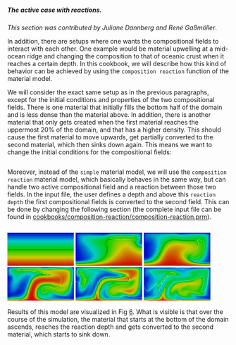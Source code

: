##### The active case with reactions.

*This section was contributed by Juliane Dannberg and Ren&eacute;
Ga&szlig;m&ouml;ller*.

In addition, there are setups where one wants the compositional fields to
interact with each other. One example would be material upwelling at a
mid-ocean ridge and changing the composition to that of oceanic crust when it
reaches a certain depth. In this cookbook, we will describe how this kind of
behavior can be achieved by using the `composition reaction` function of the
material model.

We will consider the exact same setup as in the previous paragraphs, except
for the initial conditions and properties of the two compositional fields.
There is one material that initially fills the bottom half of the domain and
is less dense than the material above. In addition, there is another material
that only gets created when the first material reaches the uppermost 20% of
the domain, and that has a higher density. This should cause the first
material to move upwards, get partially converted to the second material,
which then sinks down again. This means we want to change the initial
conditions for the compositional fields:

``` prmfile
```

Moreover, instead of the `simple` material model, we will use the
`composition reaction` material model, which basically behaves in the same
way, but can handle two active compositional field and a reaction between
those two fields. In the input file, the user defines a depth and above this
`reaction depth` the first compositional fields is converted to the second
field. This can be done by changing the following section (the complete input
file can be found in
[cookbooks/composition-reaction/composition-reaction.prm][]).

``` prmfile
```

<img src="0.png" title="fig:" id="fig:composition-reaction" style="width:30.0%" alt="Reaction between compositional fields: Temperature fields at t=0, 2, 4, 8,
  12, 20. The black line is the isocontour line c_1(\mathbf x,t)=0.5 delineating the position of the material starting at the bottom and the white line is the isocontour line c_2(\mathbf x,t)=0.5 delineating the position of the material that is created by the reaction." />
<img src="2.png" title="fig:" id="fig:composition-reaction" style="width:30.0%" alt="Reaction between compositional fields: Temperature fields at t=0, 2, 4, 8,
  12, 20. The black line is the isocontour line c_1(\mathbf x,t)=0.5 delineating the position of the material starting at the bottom and the white line is the isocontour line c_2(\mathbf x,t)=0.5 delineating the position of the material that is created by the reaction." />
<img src="4.png" title="fig:" id="fig:composition-reaction" style="width:30.0%" alt="Reaction between compositional fields: Temperature fields at t=0, 2, 4, 8,
  12, 20. The black line is the isocontour line c_1(\mathbf x,t)=0.5 delineating the position of the material starting at the bottom and the white line is the isocontour line c_2(\mathbf x,t)=0.5 delineating the position of the material that is created by the reaction." />
<img src="8.png" title="fig:" id="fig:composition-reaction" style="width:30.0%" alt="Reaction between compositional fields: Temperature fields at t=0, 2, 4, 8,
  12, 20. The black line is the isocontour line c_1(\mathbf x,t)=0.5 delineating the position of the material starting at the bottom and the white line is the isocontour line c_2(\mathbf x,t)=0.5 delineating the position of the material that is created by the reaction." />
<img src="12.png" title="fig:" id="fig:composition-reaction" style="width:30.0%" alt="Reaction between compositional fields: Temperature fields at t=0, 2, 4, 8,
  12, 20. The black line is the isocontour line c_1(\mathbf x,t)=0.5 delineating the position of the material starting at the bottom and the white line is the isocontour line c_2(\mathbf x,t)=0.5 delineating the position of the material that is created by the reaction." />
<img src="20.png" title="fig:" id="fig:composition-reaction" style="width:30.0%" alt="Reaction between compositional fields: Temperature fields at t=0, 2, 4, 8,
  12, 20. The black line is the isocontour line c_1(\mathbf x,t)=0.5 delineating the position of the material starting at the bottom and the white line is the isocontour line c_2(\mathbf x,t)=0.5 delineating the position of the material that is created by the reaction." />

Results of this model are visualized in Fig&nbsp;[6][]. What is visible is
that over the course of the simulation, the material that starts at the bottom
of the domain ascends, reaches the reaction depth and gets converted to the
second material, which starts to sink down.

  [cookbooks/composition-reaction/composition-reaction.prm]: cookbooks/composition-reaction/composition-reaction.prm
  [6]: #fig:composition-reaction
